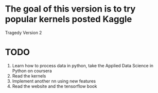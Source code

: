 # The goal of this version is to try popular kernels posted Kaggle
Tragedy Version 2

# TODO
1. Learn how to process data in python, take the Applied Data Science in Python on coursera
2. Read the kernels
3. Implement another nn using new features
4. Read the website and the tensorflow book
